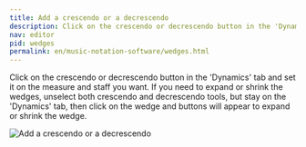 ```yaml
---
title: Add a crescendo or a decrescendo
description: Click on the crescendo or decrescendo button in the 'Dynamics' tab and set it on the measure and staff you want. If you need to expand or shrink the wedges, unselect both crescendo and decrescendo tools, but stay on the 'Dynamics' tab, then click on the wedge and buttons will appear to expand or shrink the wedge.
nav: editor
pid: wedges
permalink: en/music-notation-software/wedges.html
---
```


Click on the crescendo or decrescendo button in the 'Dynamics' tab and set it on the measure and staff you want. If you need to expand or shrink the wedges, unselect both crescendo and decrescendo tools, but stay on the 'Dynamics' tab, then click on the wedge and buttons will appear to expand or shrink the wedge.

![Add a crescendo or a decrescendo](https://flat.io/img/help/editor_wedges_en.gif)